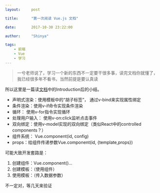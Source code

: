 ```yaml
---
layout:     post

title:      "第一次阅读 Vue.js 文档"

date:       2017-10-30 23:22:00

author:     "Shinya"

tags:
    - 前端
    - Vue
    - 学习
---
```


>一兮老师说了，学习一个新的东西不一定要干很多事，读完文档你就懂了，我已经很多年不看书，当然前提是要认真读

所以这里是一篇读[文档](https://vuejs.org/)中的Introduction后的小结。

- 声明式渲染：使用模板中的“胡子标签”， 通过v-bind来实现属性绑定
- 条件渲染：使用v-if命令实现条件渲染
- 循环： 使用v-for指令实现循环
- 处理用户输入： 使用v-on:click监听点击事件
- 双向绑定：使用v-model实现的双向绑定（类似React中的controlled components？）
- 组件系统： Vue.component(id, config)
- props：给组件传递参数Vue.component(id, {template,props})

可能大致开发套路是：
1. 创建组件：Vue.component()...
2. 创建模板：（使用组件）
3. 使用模板：（传入数据参数）

不一定对，等几天来验证
